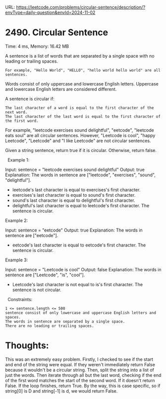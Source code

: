 URL: https://leetcode.com/problems/circular-sentence/description/?envType=daily-question&envId=2024-11-02

# 2490. Circular Sentence

Time: 4 ms, Memory: 16.42 MB

A sentence is a list of words that are separated by a single space with no leading or trailing spaces.

	For example, "Hello World", "HELLO", "hello world hello world" are all sentences.

Words consist of only uppercase and lowercase English letters. Uppercase and lowercase English letters are considered different.

A sentence is circular if:

	The last character of a word is equal to the first character of the next word.
	The last character of the last word is equal to the first character of the first word.

For example, "leetcode exercises sound delightful", "eetcode", "leetcode eats soul" are all circular sentences. However, "Leetcode is cool", "happy Leetcode", "Leetcode" and "I like Leetcode" are not circular sentences.

Given a string sentence, return true if it is circular. Otherwise, return false.

 
Example 1:

Input: sentence = "leetcode exercises sound delightful"
Output: true
Explanation: The words in sentence are ["leetcode", "exercises", "sound", "delightful"].
- leetcode's last character is equal to exercises's first character.
- exercises's last character is equal to sound's first character.
- sound's last character is equal to delightful's first character.
- delightful's last character is equal to leetcode's first character.
The sentence is circular.

Example 2:

Input: sentence = "eetcode"
Output: true
Explanation: The words in sentence are ["eetcode"].
- eetcode's last character is equal to eetcode's first character.
The sentence is circular.

Example 3:

Input: sentence = "Leetcode is cool"
Output: false
Explanation: The words in sentence are ["Leetcode", "is", "cool"].
- Leetcode's last character is not equal to is's first character.
The sentence is not circular.

 
Constraints:

	1 <= sentence.length <= 500
	sentence consist of only lowercase and uppercase English letters and spaces.
	The words in sentence are separated by a single space.
	There are no leading or trailing spaces.

 # Thoughts:
 This was an extremely easy problem. Firstly, I checked to see if the start and end of the string were equal. If they weren't immediately return False because it wouldn't be a circular string. Then, split the string into a list of just 
 the words. Then iterate through all but the last word, checking if the end of the first word matches the start of the second word. If it doesn't return False. If the loop finishes, return True. By the way, this is case specific, so if 
 string[0] is D and string[-1] is d, we would return False.
